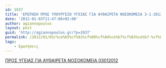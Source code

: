```yaml
---
id: 1937
title: 'ΕΡΩΤΗΣΗ ΠΡΟΣ ΥΠΟΥΡΓΕΙΟ ΥΓΕΙΑΣ ΓΙΑ ΑΥΘΑΙΡΕΤΑ ΝΟΣΟΚΟΜΕΙΑ 3-1-2012'
date: '2012-01-03T11:47:06+02:00'
author: agiannopoulos
layout: post
guid: 'http://agiannopoulos.gr/?p=1937'
permalink: /2012/01/03/%ce%b5%cf%81%cf%89%cf%84%ce%b7%cf%83%ce%b7-%cf%80%cf%81%ce%bf%cf%83-%cf%85%cf%80%ce%bf%cf%85%cf%81%ce%b3%ce%b5%ce%b9%ce%bf-%cf%85%ce%b3%ce%b5%ce%b9%ce%b1%cf%83-%ce%b3%ce%b9%ce%b1-%ce%b1%cf%85%ce%b8/
tags:
    - Ερωτήσεις
---
```


[ΠΡΟΣ ΥΓΕΙΑΣ ΓΙΑ ΑΥΘΑΙΡΕΤΑ ΝΟΣΟΚΟΜΕΙΑ 03012012](/wp-content/uploads/2012/04/cf80cf81cebfcf83-cf85ceb3ceb5ceb9ceb1cf83-ceb3ceb9ceb1-ceb1cf85ceb8ceb1ceb9cf81ceb5cf84ceb1-cebdcebfcf83cebfcebacebfcebcceb5ceb9ceb1-030.doc)